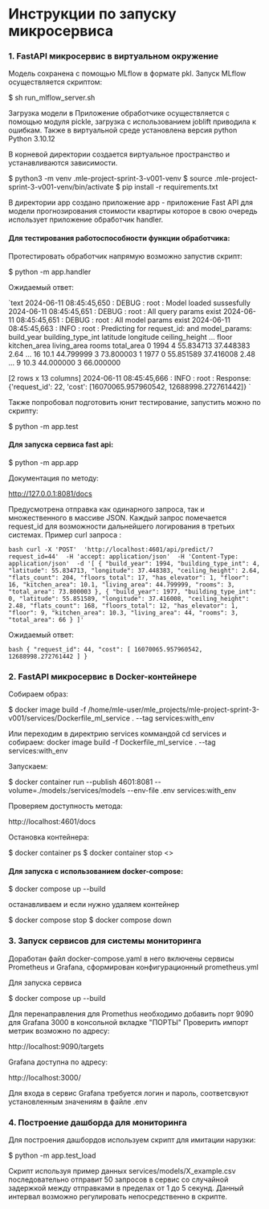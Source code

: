 # Инструкции по запуску микросервиса

### 1. FastAPI микросервис в виртуальном окружение

Модель сохранена с помощью MLflow в формате pkl. Запуск MLflow осуществляется скриптом:

$ sh run_mlflow_server.sh

Загрузка модели в Приложение обработчике осуществляется с помощью модуля  pickle, загрузка с использованием joblift приводила к ошибкам.
Также в виртуальной среде установлена версия python Python 3.10.12

В корневой директории создается виртуальное пространство и устанавливаются зависимости.

$ python3 -m venv .mle-project-sprint-3-v001-venv
$ source .mle-project-sprint-3-v001-venv/bin/activate
$ pip install -r requirements.txt  

В директории app создано приложение app - приложение Fast API для модели прогнозирования стоимости квартиры которое в свою очередь использует приложение обработчик handler.

#### Для тестирования работоспособности функции обработчика:
Протестировать обработчик напрямую возможно запустив скрипт:

 $ python -m app.handler 

Ожидаемый ответ:

`text
2024-06-11 08:45:45,650 : DEBUG : root : Model loaded sussesfully
2024-06-11 08:45:45,651 : DEBUG : root : All query params exist
2024-06-11 08:45:45,651 : DEBUG : root : All model params exist
2024-06-11 08:45:45,663 : INFO : root : Predicting for request_id: and model_params:
   build_year  building_type_int   latitude  longitude  ceiling_height  ...  floor  kitchen_area  living_area  rooms  total_area
0        1994                  4  55.834713  37.448383            2.64  ...     16          10.1    44.799999      3   73.800003
1        1977                  0  55.851589  37.416008            2.48  ...      9          10.3    44.000000      3   66.000000

[2 rows x 13 columns]
2024-06-11 08:45:45,666 : INFO : root : Response: {'request_id': 22, 'cost': [16070065.957960542, 12688998.272761442]}
`  

Также попробовал подготовить юнит тестирование, запустить можно по скрипту:

$ python -m app.test 

#### Для запуска сервиса fast api:

$ python -m app.app 

Документация по методу:

http://127.0.0.1:8081/docs

Предусмотрена отправка как одинарного запроса, так и множественного в массиве JSON. Каждый запрос помечается request_id для возможности дальнейшего логирования в третьих системах.
Пример curl запроса :

`bash
curl -X 'POST' 
  'http://localhost:4601/api/predict/?request_id=44' 
  -H 'accept: application/json' 
  -H 'Content-Type: application/json' 
  -d '[
  {
    "build_year": 1994,
    "building_type_int": 4,
    "latitude": 55.834713,
    "longitude": 37.448383,
    "ceiling_height": 2.64,
    "flats_count": 204,
    "floors_total": 17,
    "has_elevator": 1,
    "floor": 16,
    "kitchen_area": 10.1,
    "living_area": 44.799999,
    "rooms": 3,
    "total_area": 73.800003
  },
  {
    "build_year": 1977,
    "building_type_int": 0,
    "latitude": 55.851589,
    "longitude": 37.416008,
    "ceiling_height": 2.48,
    "flats_count": 168,
    "floors_total": 12,
    "has_elevator": 1,
    "floor": 9,
    "kitchen_area": 10.3,
    "living_area": 44,
    "rooms": 3,
    "total_area": 66
  }
]'
`

Ожидаемый ответ:

`bash
{
  "request_id": 44,
  "cost": [
    16070065.957960542,
    12688998.272761442
  ]
}
`

### 2. FastAPI микросервис в Docker-контейнере
Собираем образ:

$ docker image build -f /home/mle-user/mle_projects/mle-project-sprint-3-v001/services/Dockerfile_ml_service . --tag services:with_env

Или переходим в директрию services коммандой cd services и собираем:
docker image build -f Dockerfile_ml_service . --tag services:with_env

Запускаем:

$ docker container run --publish 4601:8081 --volume=./models:/services/models   --env-file .env services:with_env

Проверяем доступность метода:

http://localhost:4601/docs

Остановка контейнера:

$ docker container ps 
$ docker container stop  <<CONTAINER ID>>

#### Для запуска с использованием docker-compose:

$ docker compose up  --build 

останавливаем и если нужно удаляем контейнер

$ docker compose stop
$ docker compose down

### 3. Запуск сервисов для системы мониторинга

Доработан файл docker-compose.yaml в него включены сервисы Prometheus и Grafana, сформирован конфигурационный prometheus.yml

Для запуска сервиса

$ docker compose up  --build 

Для перенаправления для Promethus необходимо добавить порт 9090 для Grafana 3000 в консольной вкладке "ПОРТЫ"
Проверить импорт метрик возможно по адресу:

http://localhost:9090/targets

Grafana доступна по адресу:

http://localhost:3000/

Для входа в сервис Grafana требуется логин и пароль, соответсвуют установленным значениям в файле .env

### 4. Построение дашборда для мониторинга

Для построения дашбордов используем скрипт для имитации нарузки:

$ python -m app.test_load 

Скрипт используя пример данных services/models/X_example.csv последовательно отправит 50 запросов
в сервис со случайной задержкой между отправками в пределах от 1 до 5 секунд. Данный интервал возможно регулировать непосредственно в скрипте.
